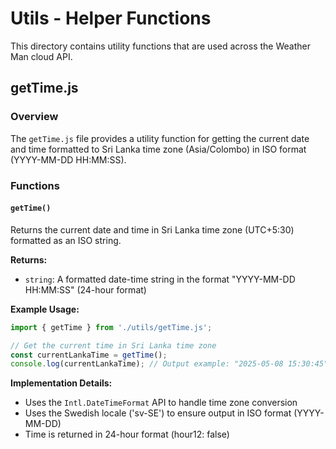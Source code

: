 # Utils - Helper Functions

This directory contains utility functions that are used across the Weather Man cloud API.

## getTime.js

### Overview
The `getTime.js` file provides a utility function for getting the current date and time formatted to Sri Lanka time zone (Asia/Colombo) in ISO format (YYYY-MM-DD HH:MM:SS).

### Functions

#### `getTime()`
Returns the current date and time in Sri Lanka time zone (UTC+5:30) formatted as an ISO string.

**Returns:**
- `string`: A formatted date-time string in the format "YYYY-MM-DD HH:MM:SS" (24-hour format)

**Example Usage:**
```javascript
import { getTime } from './utils/getTime.js';

// Get the current time in Sri Lanka time zone
const currentLankaTime = getTime();
console.log(currentLankaTime); // Output example: "2025-05-08 15:30:45"
```

**Implementation Details:**
- Uses the `Intl.DateTimeFormat` API to handle time zone conversion
- Uses the Swedish locale ('sv-SE') to ensure output in ISO format (YYYY-MM-DD)
- Time is returned in 24-hour format (hour12: false)
